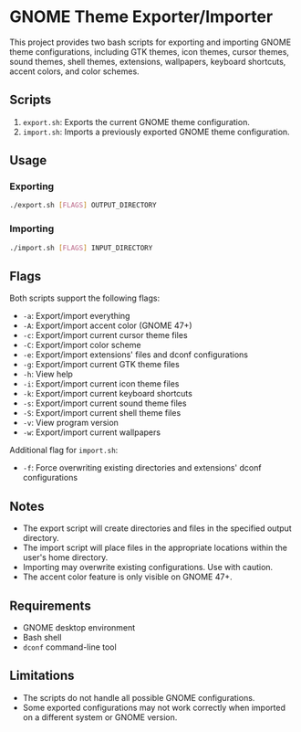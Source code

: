 # GNOME Theme Exporter/Importer

This project provides two bash scripts for exporting and importing GNOME theme configurations, including GTK themes, icon themes, cursor themes, sound themes, shell themes, extensions, wallpapers, keyboard shortcuts, accent colors, and color schemes.

## Scripts

1. `export.sh`: Exports the current GNOME theme configuration.
2. `import.sh`: Imports a previously exported GNOME theme configuration.

## Usage

### Exporting

```bash
./export.sh [FLAGS] OUTPUT_DIRECTORY
```

### Importing

```bash
./import.sh [FLAGS] INPUT_DIRECTORY
```

## Flags

Both scripts support the following flags:

- `-a`: Export/import everything
- `-A`: Export/import accent color (GNOME 47+)
- `-c`: Export/import current cursor theme files
- `-C`: Export/import color scheme
- `-e`: Export/import extensions' files and dconf configurations
- `-g`: Export/import current GTK theme files
- `-h`: View help
- `-i`: Export/import current icon theme files
- `-k`: Export/import current keyboard shortcuts
- `-s`: Export/import current sound theme files
- `-S`: Export/import current shell theme files
- `-v`: View program version
- `-w`: Export/import current wallpapers

Additional flag for `import.sh`:
- `-f`: Force overwriting existing directories and extensions' dconf configurations

## Notes

- The export script will create directories and files in the specified output directory.
- The import script will place files in the appropriate locations within the user's home directory.
- Importing may overwrite existing configurations. Use with caution.
- The accent color feature is only visible on GNOME 47+.

## Requirements

- GNOME desktop environment
- Bash shell
- `dconf` command-line tool

## Limitations

- The scripts do not handle all possible GNOME configurations.
- Some exported configurations may not work correctly when imported on a different system or GNOME version.
